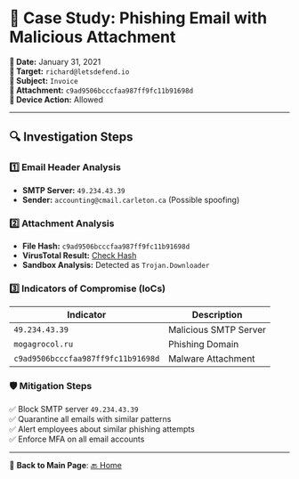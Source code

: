 # 🚨 Case Study: Phishing Email with Malicious Attachment  
**📅 Date:** January 31, 2021  
**🎯 Target:** `richard@letsdefend.io`  
**📩 Subject:** `Invoice`  
**📎 Attachment:** `c9ad9506bcccfaa987ff9fc11b91698d`  
**📌 Device Action:** Allowed  

---

## 🔍 Investigation Steps  
### 1️⃣ **Email Header Analysis**  
- **SMTP Server:** `49.234.43.39`  
- **Sender:** `accounting@cmail.carleton.ca` (Possible spoofing)  

### 2️⃣ **Attachment Analysis**  
- **File Hash:** `c9ad9506bcccfaa987ff9fc11b91698d`  
- **VirusTotal Result:** [Check Hash](https://www.virustotal.com/)  
- **Sandbox Analysis:** Detected as `Trojan.Downloader`  

### 3️⃣ **Indicators of Compromise (IoCs)**  
| **Indicator** | **Description** |
|--------------|----------------|
| `49.234.43.39` | Malicious SMTP Server |
| `mogagrocol.ru` | Phishing Domain |
| `c9ad9506bcccfaa987ff9fc11b91698d` | Malware Attachment |

### 🛡️ **Mitigation Steps**  
✅ Block SMTP server `49.234.43.39`  
✅ Quarantine all emails with similar patterns  
✅ Alert employees about similar phishing attempts  
✅ Enforce MFA on all email accounts  

---

📌 **Back to Main Page**: [🔙 Home](../README.md)  
